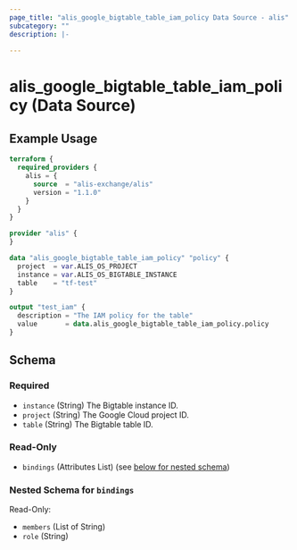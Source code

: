 ```yaml
---
page_title: "alis_google_bigtable_table_iam_policy Data Source - alis"
subcategory: ""
description: |-
  
---
```


# alis_google_bigtable_table_iam_policy (Data Source)



## Example Usage

```terraform
terraform {
  required_providers {
    alis = {
      source  = "alis-exchange/alis"
      version = "1.1.0"
    }
  }
}

provider "alis" {
}

data "alis_google_bigtable_table_iam_policy" "policy" {
  project  = var.ALIS_OS_PROJECT
  instance = var.ALIS_OS_BIGTABLE_INSTANCE
  table    = "tf-test"
}

output "test_iam" {
  description = "The IAM policy for the table"
  value       = data.alis_google_bigtable_table_iam_policy.policy
}
```

<!-- schema generated by tfplugindocs -->
## Schema

### Required

- `instance` (String) The Bigtable instance ID.
- `project` (String) The Google Cloud project ID.
- `table` (String) The Bigtable table ID.

### Read-Only

- `bindings` (Attributes List) (see [below for nested schema](#nestedatt--bindings))

<a id="nestedatt--bindings"></a>
### Nested Schema for `bindings`

Read-Only:

- `members` (List of String)
- `role` (String)